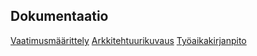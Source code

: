 
## Dokumentaatio

[Vaatimusmäärittely](https://github.com/Geffe/otm-harjoitustyo/blob/master/dokumentointi/vaatimusmaarittely.md)
[Arkkitehtuurikuvaus](https://github.com/Geffe/otm-harjoitustyo/blob/master/dokumentointi/arkkitehtuuri.md)
[Työaikakirjanpito](https://github.com/Geffe/otm-harjoitustyo/blob/master/dokumentointi/tuntikirjanpito.md)




